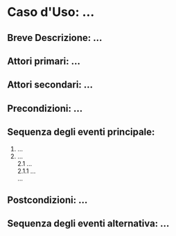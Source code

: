 # Caso d'Uso: …  
## Breve Descrizione: …  
## Attori primari: … 
## Attori secondari: … 
## Precondizioni: … 
## Sequenza degli eventi principale: 
1. …  
2. …  
2.1 …  
2.1.1 …  
…  
## Postcondizioni: … 
## Sequenza degli eventi alternativa: …